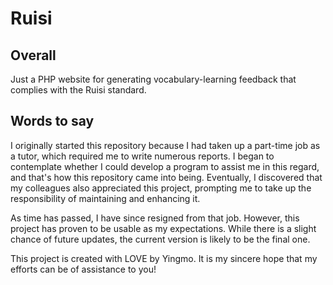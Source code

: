 # Ruisi
## Overall
 Just a PHP website for generating vocabulary-learning feedback that complies with the Ruisi standard.
## Words to say
I originally started this repository because I had taken up a part-time job as a tutor, which required me to write numerous reports. I began to contemplate whether I could develop a program to assist me in this regard, and that's how this repository came into being. Eventually, I discovered that my colleagues also appreciated this project, prompting me to take up the responsibility of maintaining and enhancing it.  

As time has passed, I have since resigned from that job. However, this project has proven to be usable as my expectations. While there is a slight chance of future updates, the current version is likely to be the final one.  

This project is created with LOVE by Yingmo. It is my sincere hope that my efforts can be of assistance to you!
